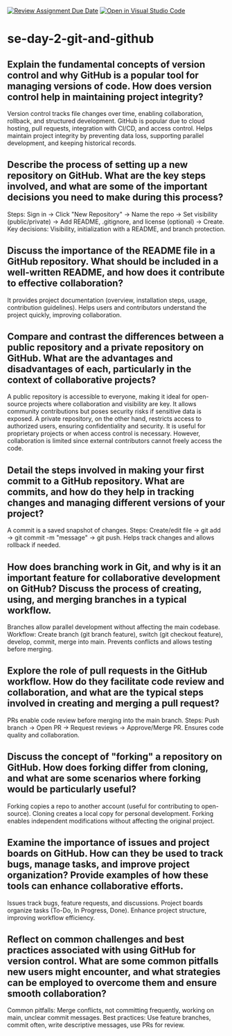 [![Review Assignment Due Date](https://classroom.github.com/assets/deadline-readme-button-22041afd0340ce965d47ae6ef1cefeee28c7c493a6346c4f15d667ab976d596c.svg)](https://classroom.github.com/a/8wgCKhpZ)
[![Open in Visual Studio Code](https://classroom.github.com/assets/open-in-vscode-2e0aaae1b6195c2367325f4f02e2d04e9abb55f0b24a779b69b11b9e10269abc.svg)](https://classroom.github.com/online_ide?assignment_repo_id=18396371&assignment_repo_type=AssignmentRepo)
# se-day-2-git-and-github
## Explain the fundamental concepts of version control and why GitHub is a popular tool for managing versions of code. How does version control help in maintaining project integrity?
Version control tracks file changes over time, enabling collaboration, rollback, and structured development.
GitHub is popular due to cloud hosting, pull requests, integration with CI/CD, and access control.
Helps maintain project integrity by preventing data loss, supporting parallel development, and keeping historical records.
## Describe the process of setting up a new repository on GitHub. What are the key steps involved, and what are some of the important decisions you need to make during this process?
Steps: Sign in → Click "New Repository" → Name the repo → Set visibility (public/private) → Add README, .gitignore, and license (optional) → Create.
Key decisions: Visibility, initialization with a README, and branch protection.
## Discuss the importance of the README file in a GitHub repository. What should be included in a well-written README, and how does it contribute to effective collaboration?
It provides project documentation (overview, installation steps, usage, contribution guidelines).
Helps users and contributors understand the project quickly, improving collaboration.
## Compare and contrast the differences between a public repository and a private repository on GitHub. What are the advantages and disadvantages of each, particularly in the context of collaborative projects?
A public repository is accessible to everyone, making it ideal for open-source projects where collaboration and visibility are key. It allows community contributions but poses security risks if sensitive data is exposed.
A private repository, on the other hand, restricts access to authorized users, ensuring confidentiality and security. It is useful for proprietary projects or when access control is necessary. However, collaboration is limited since external contributors cannot freely access the code.
## Detail the steps involved in making your first commit to a GitHub repository. What are commits, and how do they help in tracking changes and managing different versions of your project?
A commit is a saved snapshot of changes.
Steps: Create/edit file → git add → git commit -m "message" → git push.
Helps track changes and allows rollback if needed.
## How does branching work in Git, and why is it an important feature for collaborative development on GitHub? Discuss the process of creating, using, and merging branches in a typical workflow.
Branches allow parallel development without affecting the main codebase.
Workflow: Create branch (git branch feature), switch (git checkout feature), develop, commit, merge into main.
Prevents conflicts and allows testing before merging.
## Explore the role of pull requests in the GitHub workflow. How do they facilitate code review and collaboration, and what are the typical steps involved in creating and merging a pull request?
PRs enable code review before merging into the main branch.
Steps: Push branch → Open PR → Request reviews → Approve/Merge PR.
Ensures code quality and collaboration.
## Discuss the concept of "forking" a repository on GitHub. How does forking differ from cloning, and what are some scenarios where forking would be particularly useful?
Forking copies a repo to another account (useful for contributing to open-source).
Cloning creates a local copy for personal development.
Forking enables independent modifications without affecting the original project.
## Examine the importance of issues and project boards on GitHub. How can they be used to track bugs, manage tasks, and improve project organization? Provide examples of how these tools can enhance collaborative efforts.
Issues track bugs, feature requests, and discussions.
Project boards organize tasks (To-Do, In Progress, Done).
Enhance project structure, improving workflow efficiency.
## Reflect on common challenges and best practices associated with using GitHub for version control. What are some common pitfalls new users might encounter, and what strategies can be employed to overcome them and ensure smooth collaboration?
Common pitfalls: Merge conflicts, not committing frequently, working on main, unclear commit messages.
Best practices: Use feature branches, commit often, write descriptive messages, use PRs for review.
